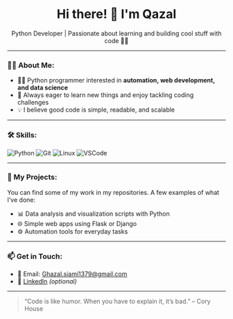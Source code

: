 <h1 align="center">Hi there! 👋 I'm Qazal</h1>

<p align="center">
Python Developer | Passionate about learning and building cool stuff with code 🐍✨
</p>

---

### 🧑‍💻 About Me:

- 👩‍💻 Python programmer interested in **automation, web development, and data science**
- 🚀 Always eager to learn new things and enjoy tackling coding challenges
- 💡 I believe good code is simple, readable, and scalable

---

### 🛠 Skills:

![Python](https://img.shields.io/badge/Python-3776AB?style=for-the-badge&logo=python&logoColor=white)
![Git](https://img.shields.io/badge/Git-F05032?style=for-the-badge&logo=git&logoColor=white)
![Linux](https://img.shields.io/badge/Linux-FCC624?style=for-the-badge&logo=linux&logoColor=black)
![VSCode](https://img.shields.io/badge/VS%20Code-007ACC?style=for-the-badge&logo=visual-studio-code&logoColor=white)

<!-- Add Django or Flask here if you're proficient with them -->

---

### 📂 My Projects:

You can find some of my work in my repositories. A few examples of what I’ve done:

- 📊 Data analysis and visualization scripts with Python
- 🌐 Simple web apps using Flask or Django
- ⚙️ Automation tools for everyday tasks

---

### 📫 Get in Touch:

- 📧 Email: Ghazal.siami1379@gmail.com
- 💼 [LinkedIn]([https://www.linkedin.com/in/ghazal-siami](https://www.linkedin.com/in/ghazal-siami-407a1836a?utm_source=share&utm_campaign=share_via&utm_content=profile&utm_medium=android_app)) *(optional)*

---

> “Code is like humor. When you have to explain it, it’s bad.” – Cory House
